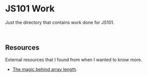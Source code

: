 # JS101 Work 
Just the directory that contains work done for JS101. 

<br> 

## Resources
External resources that I found from when I wanted to know more. 
- [The magic behind array length](https://dmitripavlutin.com/the-magic-behind-array-length-property/).
